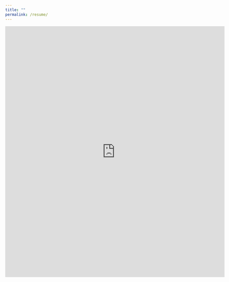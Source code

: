 ```yaml
---
title: ""
permalink: /resume/
---
```

<iframe src="https://onedrive.live.com/embed?cid=038027B47BEF456D&resid=38027B47BEF456D%21130&authkey=AHXEjjYWBSsNBy0&em=2" width="700" height="800" frameborder="0" scrolling="no"></iframe>

